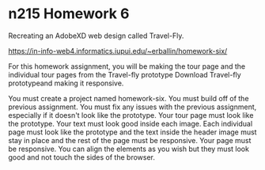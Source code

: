 # n215 Homework 6

Recreating an AdobeXD web design called Travel-Fly.

https://in-info-web4.informatics.iupui.edu/~erballin/homework-six/

For this homework assignment, you will be making the tour page and the individual tour pages from the Travel-fly prototype Download Travel-fly prototypeand making it responsive.

You must create a project named homework-six.
You must build off of the previous assignment.
You must fix any issues with the previous assignment, especially if it doesn't look like the prototype.
Your tour page must look like the prototype. Your text must look good inside each image.
Each individual page must look like the prototype and the text inside the header image must stay in place and the rest of the page must be responsive.
Your page must be responsive.
You can align the elements as you wish but they must look good and not touch the sides of the browser.
